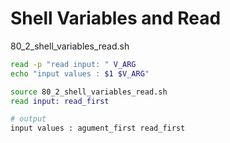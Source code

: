 # Shell Variables and Read

80_2_shell_variables_read.sh 

```bash
read -p "read input: " V_ARG
echo "input values : $1 $V_ARG"
```

```bash
source 80_2_shell_variables_read.sh 
read input: read_first

# output
input values : agument_first read_first
```

